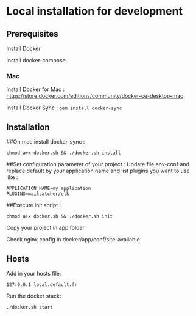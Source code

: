 # Local installation for development

## Prerequisites

Install Docker

Install docker-compose

### Mac

Install Docker for Mac : https://store.docker.com/editions/community/docker-ce-desktop-mac

Install Docker Sync : ```gem install docker-sync```

## Installation
##On mac install docker-sync : 
```
chmod a+x docker.sh && ./docker.sh install
```
##Set configuration parameter of your project :
 Update file env-conf and replace default by your application name and list plugins you want to use like :
 ```
APPLICATION_NAME=my_application
PLUGINS=mailcatcher/elk
 ```
##Execute init script : 
```
chmod a+x docker.sh && ./docker.sh init
```

Copy your project in app folder 

Check nginx config in docker/app/conf/site-available

## Hosts

Add in your hosts file:
```
127.0.0.1 local.default.fr
```

Run the docker stack:

```
./docker.sh start
```
